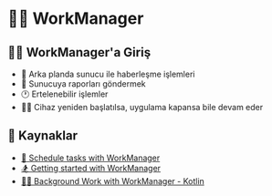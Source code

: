# 👷‍♂️ WorkManager

## 🚴‍♂️ WorkManager'a Giriş

* 🔄 Arka planda sunucu ile haberleşme işlemleri
* 📜 Sunucuya raporları göndermek
* 🕐 Ertelenebilir işlemler
* 💁‍♂️ Cihaz yeniden başlatılsa, uygulama kapansa bile devam eder

## 🧐 Kaynaklar

* [📖 Schedule tasks with WorkManager](https://developer.android.com/topic/libraries/architecture/workmanager)
* [🏂 Getting started with WorkManager](https://developer.android.com/topic/libraries/architecture/workmanager/basics)
* [👨‍💻 Background Work with WorkManager - Kotlin](https://codelabs.developers.google.com/codelabs/android-workmanager-kt/#0)

